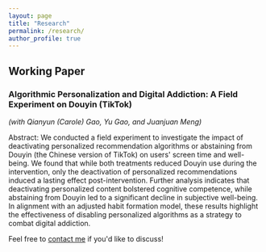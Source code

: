 ```yaml
---
layout: page
title: "Research"
permalink: /research/
author_profile: true
---
```

## Working Paper

### Algorithmic Personalization and Digital Addiction: A Field Experiment on Douyin (TikTok)
*(with Qianyun (Carole) Gao, Yu Gao, and Juanjuan Meng)*

Abstract: We conducted a field experiment to investigate the impact of deactivating personalized recommendation algorithms or abstaining from Douyin (the Chinese version of TikTok) on users' screen time and well-being. We found that while both treatments reduced Douyin use during the intervention, only the deactivation of personalized recommendations induced a lasting effect post-intervention. Further analysis indicates that deactivating personalized content bolstered cognitive competence, while abstaining from Douyin led to a significant decline in subjective well-being. In alignment with an adjusted habit formation model, these results highlight the effectiveness of disabling personalized algorithms as a strategy to combat digital addiction.


Feel free to [contact me](mailto:shizhe.yu@wisc.edu) if you'd like to discuss!













